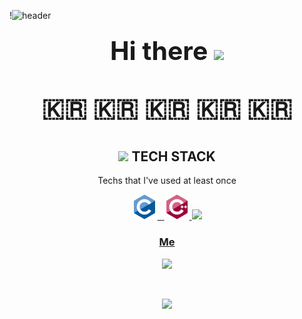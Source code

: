 !![header](https://capsule-render.vercel.app/api?type=waving&color=gradient&height=250&section=header&text=NOAHKIM&fontSize=90)
<h3 align="center"> <span style="font-size:250%">Hi there <img src="https://media.giphy.com/media/hvRJCLFzcasrR4ia7z/giphy.gif" width="50px">
 <p align="center">🇰🇷 🇰🇷 🇰🇷 🇰🇷 🇰🇷</p></h1>
<h2 align="center"><img src="https://media.giphy.com/media/WUlplcMpOCEmTGBtBW/giphy.gif" width="50"> TECH STACK</h2>
<p align="center"> Techs that I've used at least once </p>
<p align="center">
  </code>  
    </a> 
    <a href="https://www.cprogramming.com/" target="_blank"> 
        <code><img src="https://raw.githubusercontent.com/devicons/devicon/master/icons/c/c-original.svg" alt="c" width="40" height="40"/> </code> 
    </a> 
    <a href="https://www.w3schools.com/cpp/" target="_blank"> 
        <code><img src="https://raw.githubusercontent.com/devicons/devicon/master/icons/cplusplus/cplusplus-original.svg" alt="cplusplus" width="40" height="40"/></code>  
    </a>
<a href="https://www.java.com/ko/" target="_blank"> <img width="30px" src="https://cdn.jsdelivr.net/gh/devicons/devicon/icons/java/java-original.svg"/></code>  
<h3 align="center">  Me </h3>
<p align="center">
  <a href="mailto:noa2006@naver.com"><img src="https://img.shields.io/badge/Gmail-d14836?style=flat-square&logo=Gmail&logoColor=white&link=viliketh1s98@naver.com"/></a>
</p>
<br>
<p align="center">
<img src="https://hits.seeyoufarm.com/api/count/incr/badge.svg?url=https%3A%2F%2Fgithub.com%2FHAONMIK1%2Fhit-counter&count_bg=%2379C83D&title_bg=%23555555&icon=&icon_color=%23E7E7E7&title=hits&edge_flat=false"/></a>
</p>